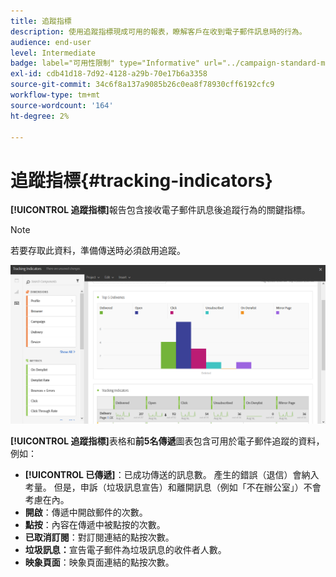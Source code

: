 ```yaml
---
title: 追蹤指標
description: 使用追蹤指標現成可用的報表，瞭解客戶在收到電子郵件訊息時的行為。
audience: end-user
level: Intermediate
badge: label="可用性限制" type="Informative" url="../campaign-standard-migration-home.md" tooltip="僅限Campaign Standard已移轉的使用者"
exl-id: cdb41d18-7d92-4128-a29b-70e17b6a3358
source-git-commit: 34c6f8a137a9085b26c0ea8f78930cff6192cfc9
workflow-type: tm+mt
source-wordcount: '164'
ht-degree: 2%

---
```


# 追蹤指標{#tracking-indicators}

**[!UICONTROL 追蹤指標]**&#x200B;報告包含接收電子郵件訊息後追蹤行為的關鍵指標。

>[!NOTE]
>
>若要存取此資料，準備傳送時必須啟用追蹤。

![](assets/delivery_reports_2.png)

**[!UICONTROL 追蹤指標]**&#x200B;表格和&#x200B;**前5名傳遞**&#x200B;圖表包含可用於電子郵件追蹤的資料，例如：

* **[!UICONTROL 已傳遞]**：已成功傳送的訊息數。 產生的錯誤（退信）會納入考量。 但是，申訴（垃圾訊息宣告）和離開訊息（例如「不在辦公室」）不會考慮在內。
* **開啟**：傳遞中開啟郵件的次數。
* **點按**：內容在傳遞中被點按的次數。
* **已取消訂閱**：對訂閱連結的點按次數。
* **垃圾訊息：**&#x200B;宣告電子郵件為垃圾訊息的收件者人數。
* **映象頁面**：映象頁面連結的點按次數。
